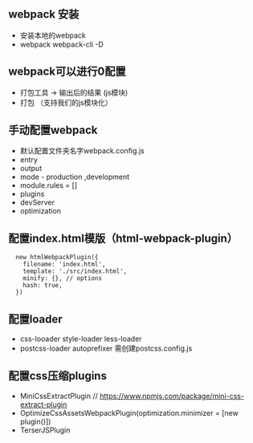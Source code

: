 ## webpack 安装
- 安装本地的webpack
- webpack webpack-cli -D

## webpack可以进行0配置
- 打包工具 -> 输出后的结果 (js模块)
- 打包 （支持我们的js模块化）

## 手动配置webpack
- 默认配置文件夹名字webpack.config.js
- entry
- output
- mode - production ,development
- module.rules = []
- plugins
- devServer
- optimization

## 配置index.html模版（html-webpack-plugin）
```
  new htmlWebpackPlugin({
    filename: 'index.html',
    template: './src/index.html',
    minify: {}, // options
    hash: true,
  })
```

## 配置loader
- css-looader style-loader  less-loader
- postcss-loader autoprefixer 需创建postcss.config.js

## 配置css压缩plugins
- MiniCssExtractPlugin // https://www.npmjs.com/package/mini-css-extract-plugin
- OptimizeCssAssetsWebpackPlugin(optimization.minimizer = [new plugin()])
- TerserJSPlugin
